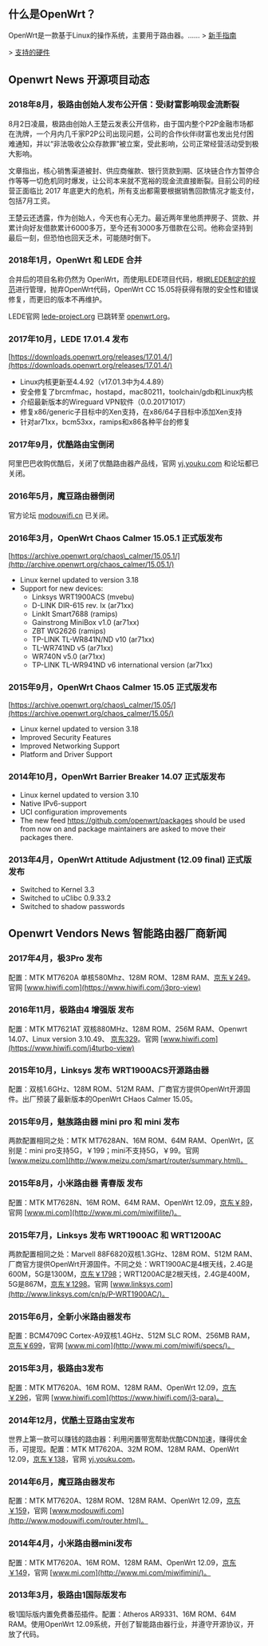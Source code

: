 ## 什么是OpenWrt？

OpenWrt是一款基于Linux的操作系统，主要用于路由器。…… \> [新手指南](/docs/beginners-guide/)

\> [支持的硬件](/docs/supported-devices/)

## Openwrt News 开源项目动态

### 2018年8月，极路由创始人发布公开信：受i财富影响现金流断裂

8月2日凌晨，极路由创始人王楚云发表公开信称，由于国内整个P2P金融市场都在洗牌，一个月内几千家P2P公司出现问题，公司的合作伙伴i财富也发出兑付困难通知，并以“非法吸收公众存款罪”被立案，受此影响，公司正常经营活动受到极大影响。

文章指出，核心销售渠道被封、供应商催款、银行货款到期、区块链合作方暂停合作等等一切危机同时爆发，让公司本来就不宽裕的现金流直接断裂。目前公司的经营正面临比 2017 年底更大的危机，所有支出都需要根据销售回款情况才能支付，包括7月工资。

王楚云还透露，作为创始人，今天也有心无力。最近两年里他质押房子、贷款、并累计向好友借款累计6000多万，至今还有3000多万借款在公司。他称会坚持到最后一刻，但恐怕也回天乏术，可能随时倒下。

### 2018年1月，OpenWrt 和 LEDE 合并

合并后的项目名称仍然为 OpenWrt，而使用LEDE项目代码，根据[LEDE制定的规范](https://openwrt.org/rules)进行管理，抛弃OpenWrt代码，OpenWrt CC 15.05将获得有限的安全性和错误修复，而更旧的版本不再维护。

LEDE官网 [lede-project.org](https://lede-project.org/) 已跳转至 [openwrt.org](https://openwrt.org/)。

### 2017年10月，LEDE 17.01.4 发布

[https://downloads.openwrt.org/releases/17.01.4/](https://downloads.openwrt.org/releases/17.01.4/)

 * Linux内核更新至4.4.92（v17.01.3中为4.4.89）
 * 安全修复了brcmfmac，hostapd，mac80211，toolchain/gdb和Linux内核
 * 介绍最新版本的Wireguard VPN软件（0.0.20171017）
 * 修复x86/generic子目标中的Xen支持，在x86/64子目标中添加Xen支持
 * 针对ar71xx，bcm53xx，ramips和x86各种平台的修复

### 2017年9月，优酷路由宝倒闭

阿里巴巴收购优酷后，关闭了优酷路由器产品线，官网 [yj.youku.com](http://yj.youku.com/) 和论坛都已关闭。

### 2016年5月，魔豆路由器倒闭

官方论坛 [modouwifi.cn](http://modouwifi.cn/) 已关闭。

### 2016年3月，OpenWrt Chaos Calmer 15.05.1 正式版发布

[https://archive.openwrt.org/chaos\_calmer/15.05.1/](http://archive.openwrt.org/chaos_calmer/15.05.1/)

 * Linux kernel updated to version 3.18
 * Support for new devices:
    - Linksys WRT1900ACS (mvebu)
    - D-LINK DIR-615 rev. Ix (ar71xx)
    - LinkIt Smart7688 (ramips)
    - Gainstrong MiniBox v1.0 (ar71xx)
    - ZBT WG2626 (ramips)
    - TP-LINK TL-WR841N/ND v10 (ar71xx)
    - TL-WR741ND v5 (ar71xx)
    - WR740N v5.0 (ar71xx)
    - TP-LINK TL-WR941ND v6 international version (ar71xx)

### 2015年9月，OpenWrt Chaos Calmer 15.05 正式版发布

[https://archive.openwrt.org/chaos\_calmer/15.05/](https://archive.openwrt.org/chaos_calmer/15.05/)

 * Linux kernel updated to version 3.18
 * Improved Security Features
 * Improved Networking Support
 * Platform and Driver Support

### 2014年10月，OpenWrt Barrier Breaker 14.07 正式版发布

 * Linux kernel updated to version 3.10
 * Native IPv6-support
 * UCI configuration improvements
 * The new feed https://github.com/openwrt/packages should be used from now on and package maintainers are asked to move their packages there.

### 2013年4月，OpenWrt Attitude Adjustment (12.09 final) 正式版发布

 * Switched to Kernel 3.3
 * Switched to uClibc 0.9.33.2
 * Switched to shadow passwords

## Openwrt Vendors News 智能路由器厂商新闻

### 2017年4月，极3Pro 发布

配置：MTK MT7620A 单核580Mhz、128M ROM、128M RAM、[京东￥249](https://union-click.jd.com/jdc?e=0&p=AyIOZRprFwoUB1ESUyVGTV8LRGtMR1dGFxBFC1pXUwkEAEAdQFkJBVkdBBIDXBNETEdOWmVbAWZpT3EGTDkdAUJXVVMOEmp2Ux5NVxlsEQZVHUcUBQ4HUwpbEgkQBl4aXSUAEwRUH1ocARs3VRtaFQYiN1Uaa0NsEgZUGloUAxoGUitcHAERBV0aWBAyEgJdHVwcCxEGUx9eFTIVNwZGC0dYRlEDK2slMg%3D%3D&t=W1dCFFlQCxxKQgFHRE5XDVULR0UXChQHURJTCltXWwg%3D)。官网 [www.hiwifi.com](https://www.hiwifi.com/j3pro-view)

### 2016年11月，极路由4 增强版 发布

配置：MTK MT7621AT 双核880MHz、128M ROM、256M RAM、Openwrt 14.07、Linux version 3.10.49、 [京东329](https://union-click.jd.com/jdc?e=0&p=AyIOZRprFwYWAlcYXyVGTV8LRGtMR1dGFxBFC1pXUwkEAEAdQFkJBVkRBhcFVh9ETEdOWmViLUgLFHgOHD5RWk98VkQDS1oaQktrVxlsEQZVHUcUBQ4HUwpbEgkRBV4aXiUAEwRUH1ocARs3VRtaFQYiN1Uaa0NsEgZUGloUAxoGUitcHAERBV0aWBAyEgJdHVwcBBQOUBJfEDIVNwZGC0dYRlEDK2slMg%3D%3D&t=W1dCFFlQCxxKQgFHRE5XDVULR0UXBhYCVxhfCltXWwg%3D)。官网 [www.hiwifi.com](https://www.hiwifi.com/j4turbo-view)

### 2015年10月，Linksys 发布 WRT1900ACS开源路由器

配置：双核1.6GHz、128M ROM、512M RAM、厂商官方提供OpenWrt开源固件。出厂预装了最新版本的OpenWrt CHaos Calmer 15.05。

### 2015年9月，魅族路由器 mini pro 和 mini 发布

两款配置相同之处：MTK MT7628AN、16M ROM、64M RAM、OpenWrt，区别是：mini pro支持5G，￥199；mini不支持5G，￥99。官网 [www.meizu.com](http://www.meizu.com/smart/router/summary.html)。

### 2015年8月，小米路由器 青春版 发布

配置：MTK MT7628N、16M ROM、64M RAM、OpenWrt 12.09，[京东￥89](http://union.click.jd.com/jdc?e=&p=AyIBZRprFQsWBFIZUyVGTV8LRGtMR1dGXgVFTUdGW0pADgpQTFtLG1IRARUFXQQCUF5PNyJTXXQEaG4KeCIPWEtEFgEMVEsbGSUXVyUAEwRUH1ocARs3VRtaFQYiNzRpa15sEzdlG14QARYCVxteHAETBGUc&t=W1dCFBBFC1pXUwkEAEAdQFkJBVscBhEAVxNETEdOWg%3D%3D)，官网 [www.mi.com](http://www.mi.com/miwifilite/)。

### 2015年7月，Linksys 发布 WRT1900AC 和 WRT1200AC

两款配置相同之处：Marvell 88F6820双核1.3GHz、128M ROM、512M RAM、厂商官方提供OpenWrt开源固件。不同之处：WRT1900AC是4根天线，2.4G是600M，5G是1300M，[京东￥1798](http://union.click.jd.com/jdc?e=&p=AyIBZRprFDJWWA1FBCVbV0IUEEULWldTCQQAQB1AWQkFWxMAEABUGURMR05aZXBdUmoIRktmOA8FQHocBQ5gSRMFVXtXGTIQBlYaXxQLEQ5lG1sUAhY3ZXopJTIiB1AZXRUCFwNcHFwWCw%3D%3D&t=W1dCFBBFC1pXUwkEAEAdQFkJBVsTABAAVBlETEdOWg%3D%3D)；WRT1200AC是2根天线，2.4G是400M，5G是867M，[京东￥1298](http://union.click.jd.com/jdc?e=&p=AyIBZRprFDJWWA1FBCVbV0IUEEULWldTCQQAQB1AWQkFWxMAEANdH0RMR05aZU0HfWcMdFFSOUlCRgcoASIPGGpmCF1XGTIQBlYaXxQLEQ5lG1sUAhY3ZXopJTIiB1AZXRUCFwBWGlMXBA%3D%3D&t=W1dCFBBFC1pXUwkEAEAdQFkJBVsTABADXR9ETEdOWg%3D%3D)。官网 [www.linksys.com](http://www.linksys.com/cn/p/P-WRT1900AC/)。

### 2015年6月，全新小米路由器发布

配置：BCM4709C Cortex-A9双核1.4GHz、512M SLC ROM、256MB RAM，[京东￥699](http://union.click.jd.com/jdc?e=&p=AyIBZRprFDJWWA1FBCVbV0IUEEULWldTCQQAQB1AWQkFWxIEEwZdE0RMR05aZWYCfGkRZj5lORJKaXRQfyUXRVZyJmtXGTIQBlYaXxQLEQ5lG1sUAhY3ZXopJTI%3D&t=W1dCFBBFC1pXUwkEAEAdQFkJBVsSBBMGXRNETEdOWg%3D%3D)，官网 [www.mi.com](http://www.mi.com/miwifi/specs/)。

### 2015年3月，极路由3发布

配置：MTK MT7620A、16M ROM、128M RAM、OpenWrt 12.09，[京东￥296](http://union.click.jd.com/jdc?e=&p=AyIBZRprFDJWWA1FBCVbV0IUEEULWldTCQQAQB1AWQkFWxcLFQFUHERMR05aZX0HRUBFeCFNORVgdn1VWylJYGcDKV1XGTIQBlYaXxQLEQ5lG1sUAhY3ZXopJTI%3D&t=W1dCFBBFC1pXUwkEAEAdQFkJBVsXCxUBVBxETEdOWg%3D%3D)，官网 [www.hiwifi.com](https://www.hiwifi.com/j3-para)。

### 2014年12月，优酷土豆路由宝发布

世界上第一款可以赚钱的路由器：利用闲置带宽帮助优酷CDN加速，赚得优金币，可提现。配置：MTK MT7620A、32M ROM、128M RAM、OpenWrt 12.09，[京东￥138](http://union.click.jd.com/jdc?e=&p=AyIBZRprFDJWWA1FBCVbV0IUEEULWldTCQQAQB1AWQkFWxcHFgNVGkRMR05aZVAEYkNKTxZ%2BO0lgbAA9aylzWXR8JmtXGTIQBlYaXxQLEQ5lG1sUAhY3ZXopJTI%3D&t=W1dCFBBFC1pXUwkEAEAdQFkJBVsXBxYDVRpETEdOWg%3D%3D)，官网 [yj.youku.com](http://yj.youku.com/ott/lyb)。

### 2014年6月，魔豆路由器发布

配置：MTK MT7620A、128M ROM、128M RAM、OpenWrt 12.09，[京东￥159](http://union.click.jd.com/jdc?e=&p=AyIBZRprFDJWWA1FBCVbV0IUEEULWldTCQQAQB1AWQkFWxAAEwVTEkRMR05aZXIzFGlscBYbPnRCa0IMXwdOfUV%2FE3tXGTIQBlYaXxQLEQ5lG1sUAhY3ZXopJTI%3D&t=W1dCFBBFC1pXUwkEAEAdQFkJBVsQABMFUxJETEdOWg%3D%3D)，官网 [www.modouwifi.com](http://www.modouwifi.com/router.html)。

### 2014年4月，小米路由器mini发布

配置：MTK MT7620A、16M ROM、128M RAM、OpenWrt 12.09，[京东￥149](http://union.click.jd.com/jdc?e=&p=AyIBZRprFDJWWA1FBCVbV0IUEEULWldTCQQAQB1AWQkFWxYEGgdTG0RMR05aZU4fbHtiTj1gOXF4VHU3TjlhC3BRA2tXGTIQBlYaXxQLEQ5lG1sUAhY3ZXopJTI%3D&t=W1dCFBBFC1pXUwkEAEAdQFkJBVsWBBoHUxtETEdOWg%3D%3D)，官网 [www.mi.com](http://www.mi.com/miwifimini/)。

### 2013年3月，极路由1国际版发布

极1国际版内置免费番茄插件。配置：Atheros AR9331、16M ROM、64M RAM。使用OpenWrt 12.09系统，开创了智能路由器行业，并遵守开源协议，开放了代码。
